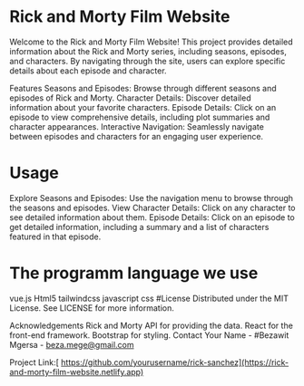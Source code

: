 # Rick and Morty Film Website
Welcome to the Rick and Morty Film Website! This project provides detailed information about the Rick and Morty series, including seasons, episodes, and characters. By navigating through the site, users can explore specific details about each episode and character.

Features
Seasons and Episodes: Browse through different seasons and episodes of Rick and Morty.
Character Details: Discover detailed information about your favorite characters.
Episode Details: Click on an episode to view comprehensive details, including plot summaries and character appearances.
Interactive Navigation: Seamlessly navigate between episodes and characters for an engaging user experience.
# Usage
Explore Seasons and Episodes: Use the navigation menu to browse through the seasons and episodes.
View Character Details: Click on any character to see detailed information about them.
Episode Details: Click on an episode to get detailed information, including a summary and a list of characters featured in that episode.
# The programm language we use
vue.js
Html5
tailwindcss
javascript
css
#License
Distributed under the MIT License. See LICENSE for more information.

Acknowledgements
Rick and Morty API for providing the data.
React for the front-end framework.
Bootstrap for styling.
Contact
Your Name - #Bezawit Mgersa - beza.mege@gmail.com

Project Link:[ https://github.com/yourusername/rick-sanchez](https://rick-and-morty-film-website.netlify.app)

